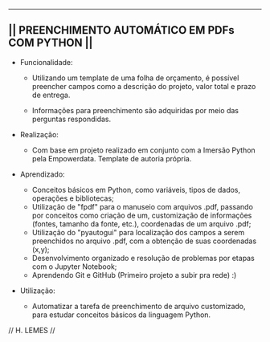 
-------------------------------------------------
|| PREENCHIMENTO AUTOMÁTICO EM PDFs COM PYTHON ||
-------------------------------------------------

- Funcionalidade:

  - Utilizando um template de uma folha de orçamento, é possível preencher campos como a descrição do projeto, valor total e prazo de entrega.

  - Informações para preenchimento são adquiridas por meio das perguntas respondidas.

- Realização:

  - Com base em projeto realizado em conjunto com a Imersão Python pela Empowerdata. Template de autoria própria.

- Aprendizado:

  - Conceitos básicos em Python, como variáveis, tipos de dados, operações e bibliotecas;
  - Utilização de "fpdf" para o manuseio com arquivos .pdf, passando por conceitos como criação de um, customização de informações (fontes, tamanho da fonte, etc.), coordenadas de um arquivo .pdf;
  - Utilização do "pyautogui" para localização dos campos a serem preenchidos no arquivo .pdf, com a obtenção de suas coordenadas (x,y);
  - Desenvolvimento organizado e resolução de problemas por etapas com o Jupyter Notebook;
  - Aprendendo Git e GitHub (Primeiro projeto a subir pra rede) :) 

- Utilização:
  - Automatizar a tarefa de preenchimento de arquivo customizado, para estudar conceitos básicos da linguagem Python.

// H. LEMES //  
